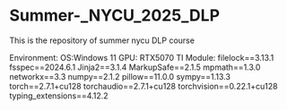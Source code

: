# Summer-_NYCU_2025_DLP
This is the repository of summer nycu DLP course

Environment:
    OS:Windows 11
    GPU: RTX5070 TI
    Module:
        filelock==3.13.1
        fsspec==2024.6.1
        Jinja2==3.1.4
        MarkupSafe==2.1.5
        mpmath==1.3.0
        networkx==3.3
        numpy==2.1.2
        pillow==11.0.0
        sympy==1.13.3
        torch==2.7.1+cu128
        torchaudio==2.7.1+cu128
        torchvision==0.22.1+cu128
        typing_extensions==4.12.2